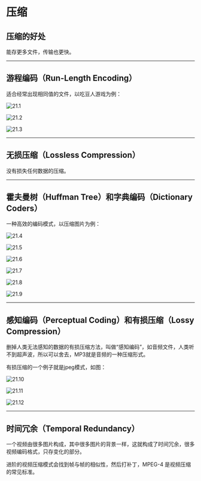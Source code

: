 # 压缩

## 压缩的好处

能存更多文件，传输也更快。

---

## 游程编码（Run-Length Encoding）

适合经常出现相同值的文件，以吃豆人游戏为例：

![21.1](./resources/21.1.PNG)

![21.2](./resources/21.2.PNG)

![21.3](./resources/21.3.PNG)

---

## 无损压缩（Lossless Compression）

没有损失任何数据的压缩。

---

## 霍夫曼树（Huffman Tree）和字典编码（Dictionary Coders）

一种高效的编码模式，以压缩图片为例：

![21.4](./resources/21.4.PNG)

![21.5](./resources/21.5.PNG)

![21.6](./resources/21.6.PNG)

![21.7](./resources/21.7.PNG)

![21.8](./resources/21.8.PNG)

![21.9](./resources/21.9.PNG)

---

## 感知编码（Perceptual Coding）和有损压缩（Lossy Compression）

删掉人类无法感知的数据的有损压缩方法，叫做“感知编码”，如音频文件，人类听不到超声波，所以可以舍去，MP3就是音频的一种压缩形式。

有损压缩的一个例子就是jpeg模式，如图：


![21.10](./resources/21.10.PNG)

![21.11](./resources/21.11.PNG)

![21.12](./resources/21.12.PNG)

---

## 时间冗余（Temporal Redundancy）

一个视频由很多图片构成，其中很多图片的背景一样，这就构成了时间冗余，很多视频编码格式，只存变化的部分。

进阶的视频压缩模式会找到帧与帧的相似性，然后打补丁，MPEG-4 是视频压缩的常见标准。
